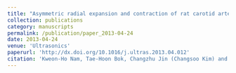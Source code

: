 ```yaml
---
title: "Asymmetric radial expansion and contraction of rat carotid artery observed using a high-resolution ultrasound imaging system"
collection: publications
category: manuscripts
permalink: /publication/paper_2013-04-24
date: 2013-04-24
venue: 'Ultrasonics'
paperurl: 'http://dx.doi.org/10.1016/j.ultras.2013.04.012'
citation: 'Kweon-Ho Nam, Tae-Hoon Bok, Changzhu Jin (Changsoo Kim) and Dong-Guk Paeng, 2013, "Asymmetric radial expansion and contraction of rat carotid artery observed using a high-resolution ultrasound imaging system", <i>Ultrasonics</i>. 54.'
---
```


